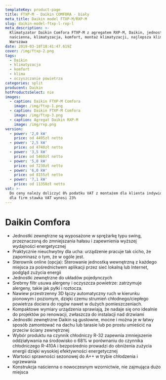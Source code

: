 ```yaml
---
templateKey: product-page
title: FTXP-M - Daikin COMFORA - biały
meta_title: Daikin model FTXP-M/RXP-M
slug: daikin-model-ftxp-l-rxp-l
meta_description: >-
  Klimatyzator Daikin Comfora FTXP-M z agregatem RXP-M, Daikin, jednostka
  naścienna, klimatyzacja, komfort, montaż klimatyzacji, najlepsza klimatyzacja
  Warszawa
date: 2019-03-18T18:41:47.619Z
cover: /img/ftxp-2.png
tags:
  - Daikin
  - klimatyzacja
  - komfort
  - klima
  - oczyszczanie powietrza
categories: split
producent: Daikin
hotProductsSelect: nie
images:
  - caption: Daikin FTXP-M Comfora
    image: /img/ftxp-1.png
  - caption: Daikin FTXP-M Comfora
    image: /img/ftxp-3.png
  - caption: Agregat Daikin RXP-M
    image: /img/rxp.png
version:
  - power: '2,0 kW'
    price: od 4495zł netto
  - power: '2,5 kW'
    price: od 4740zł netto
  - power: '3,5 kW'
    price: od 5460zł netto
  - power: '5,0 kW'
    price: od 7230zł netto
  - power: '6,0 kW'
    price: od 8155zł netto
  - power: '7,1 kW'
    price: od 11350zł netto
vat: >-
  Do ceny należy doliczyć 8% podatku VAT z montażem dla klienta indywidualnego,
  dla firm stawka VAT wynosi 23%
---
```

# Daikin Comfora

* Jednostki zewnętrzne są wyposażone w sprężarkę typu swing, przeznaczoną do zmniejszania hałasu i zapewnienia wyższej wydajności energetycznej
* Praktycznie nieuchwytny dla ucha: urządzenie pracuje tak cicho, że zapominasz o tym, że w ogóle jest.
* Sterownik online (opcja): Sterowanie jednostką wewnętrzną z każdego miejsca za pośrednictwem aplikacji przez sieć lokalną lub Internet, podgląd zużycia energii
* Jednostki zewnętrzne do układów pojedynczych
* Srebrny filtr usuwa alergeny i oczyszcza powietrze: zatrzymuje alergeny, takie jak pyłki i roztocza.
* Nawiew przestrzenny 3D łączy automatyczny ruch w kierunku pionowym i poziomym, dzięki czemu strumień chłodnego/ciepłego powietrza dociera do rogów nawet w dużych pomieszczeniach.
* Kompaktowe wymiary urządzenia sprawiają, że nadaje się ono idealnie do projektów po renowacji, zwłaszcza do instalacji nad drzwiami
* Jednostki zewnętrzne Daikin są gustowne, mocne i można je w łatwy sposób zamontować na dachu lub tarasie lub po prostu umieścić na przeciw ściany zewnętrznej
* Wybór produktu na czynnik chłodniczy R-32 zapewnia zmniejszenie oddziaływania na środowisko o 68% w porównaniu do czynnika chłodniczego R-410A i bezpośrednio prowadzi do obniżenia zużycia energii dzięki wysokiej efektywności energetycznej
* Wartości sprawności sezonowej do A++ w trybie chłodzenia i ogrzewania
* Konstrukcja naścienna o nowoczesnym wzornictwie, nie zajmująca dużo miejsca
